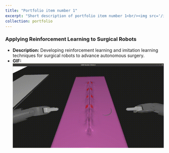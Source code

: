 ```yaml
---
title: "Portfolio item number 1"
excerpt: "Short description of portfolio item number 1<br/><img src='/images/Demo_complete.gif'>"
collection: portfolio
---
```


### Applying Reinforcement Learning to Surgical Robots
- **Description:** Developing reinforcement learning and imitation learning techniques for surgical robots to advance autonomous surgery.
- **GIF:**
  ![Reinforcement Learning for Surgical Robots](/images/Demo_complete.gif)

